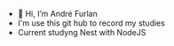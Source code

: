 - 👋 Hi, I’m André Furlan
- I'm use this git hub to record my studies
- Current studyng Nest with NodeJS
